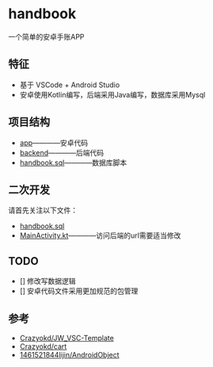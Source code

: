 # handbook
一个简单的安卓手账APP
## 特征
- 基于 VSCode + Android Studio
- 安卓使用Kotlin编写，后端采用Java编写，数据库采用Mysql
## 项目结构
- [app](app)————安卓代码
- [backend](backend)————后端代码
- [handbook.sql](handbook.sql)————数据库脚本
## 二次开发
请首先关注以下文件：
- [handbook.sql](handbook.sql)
- [MainActivity.kt](app/src/main/java/com/example/handbook/MainActivity.kt)————访问后端的url需要适当修改
## TODO
- [] 修改写数据逻辑
- [] 安卓代码文件采用更加规范的包管理
## 参考
- [Crazyokd/JW_VSC-Template](https://github.com/Crazyokd/JW_VSC-Template)
- [Crazyokd/cart](https://github.com/Crazyokd/cart)
- [1461521844lijin/AndroidObject](https://github.com/1461521844lijin/AndroidObject)